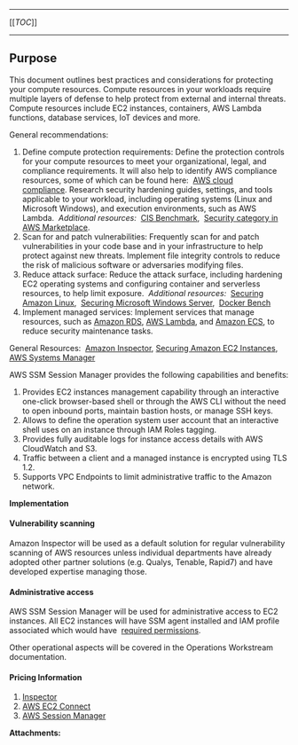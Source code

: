   

  

|    |    |    |    |
| --- | --- | --- | --- |

  

* * *

[[_TOC_]]

* * *

**Purpose**
-----------

This document outlines best practices and considerations for protecting your compute resources. Compute resources in your workloads require multiple layers of defense to help protect from external and internal threats. Compute resources include EC2 instances, containers, AWS Lambda functions, database services, IoT devices and more.

General recommendations:

1.  Define compute protection requirements: Define the protection controls for your compute resources to meet your organizational, legal, and compliance requirements. It will also help to identify AWS compliance resources, some of which can be found here: 
    [AWS cloud compliance](https://aws.amazon.com/compliance/?ref=wellarchitected). Research security hardening guides, settings, and tools applicable to your workload, including operating systems (Linux and Microsoft Windows), and execution environments, such as AWS Lambda. 
    _Additional resources:_ 
    [CIS Benchmark](https://www.cisecurity.org/cis-benchmarks/?ref=wellarchitected), 
    [Security category in AWS Marketplace](https://aws.amazon.com/marketplace/b/2649363011?ref_=header_nav_category_2649363011&ref=wellarchitected).
2.  Scan for and patch vulnerabilities: Frequently scan for and patch vulnerabilities in your code base and in your infrastructure to help protect against new threats. Implement file integrity controls to reduce the risk of malicious software or adversaries modifying files.
3.  Reduce attack surface: Reduce the attack surface, including hardening EC2 operating systems and configuring container and serverless resources, to help limit exposure. 
    _Additional resources:_ 
    [Securing Amazon Linux](https://www.cisecurity.org/benchmark/amazon_linux/?ref=wellarchitected), 
    [Securing Microsoft Windows Server](https://www.cisecurity.org/benchmark/microsoft_windows_server/?ref=wellarchitected), 
    [Docker Bench](https://github.com/docker/docker-bench-security?ref=wellarchitected)
4.  Implement managed services: Implement services that manage resources, such as [Amazon RDS](https://wa.aws.amazon.com/wat.concept.amazonrelationaldatabaseservice.en.html "A web service that makes it easier to set up, operate, and scale a relational database in the cloud. It provides cost-efficient, resizable capacity for an industry-standard relational database and manages common database administration tasks."), [AWS Lambda](https://wa.aws.amazon.com/wat.concept.lambda.en.html "A web service that lets you run code without provisioning or managing servers. You can run code for virtually any type of application or back-end service with zero administration. You can set up your code to automatically trigger from other AWS services or call it directly from any web or mobile app."), and [Amazon ECS](https://wa.aws.amazon.com/wat.concept.ecs.en.html "A highly scalable, fast, container management service that makes it easy to run, stop, and manage Docker containers on a cluster of EC2 instances."), to reduce security maintenance tasks.

General Resources: 
[Amazon Inspector](https://docs.aws.amazon.com/inspector/latest/userguide/inspector_introduction.html?ref=wellarchitected), [Securing Amazon EC2 Instances](https://aws.amazon.com/answers/security/aws-securing-ec2-instances/?ref=wellarchitected), 
[AWS Systems Manager](https://aws.amazon.com/systems-manager/?ref=wellarchitected)

AWS SSM Session Manager provides the following capabilities and benefits:

1.  Provides EC2 instances management capability through an interactive one-click browser-based shell or through the AWS CLI without the need to open inbound ports, maintain bastion hosts, or manage SSH keys.
2.  Allows to define the operation system user account that an interactive shell uses on an instance through IAM Roles tagging.
3.  Provides fully auditable logs for instance access details with AWS CloudWatch and S3.
4.  Traffic between a client and a managed instance is encrypted using TLS 1.2.
5.  Supports VPC Endpoints to limit administrative traffic to the Amazon network.

**Implementation**

#### Vulnerability scanning

Amazon Inspector will be used as a default solution for regular vulnerability scanning of AWS resources unless individual departments have already adopted other partner solutions (e.g. Qualys, Tenable, Rapid7) and have developed expertise managing those.

#### Administrative access

AWS SSM Session Manager will be used for administrative access to EC2 instances. All EC2 instances will have SSM agent installed and IAM profile associated which would have 
[required permissions](https://docs.aws.amazon.com/systems-manager/latest/userguide/session-manager-getting-started-instance-profile.html).

  

Other operational aspects will be covered in the Operations Workstream documentation.

#### Pricing Information

1.  [Inspector](https://aws.amazon.com/inspector/pricing/)
2.  [AWS EC2 Connect](https://docs.aws.amazon.com/AWSEC2/latest/UserGuide/ec2-instance-connect-methods.html)
3.  [AWS Session Manager](https://aws.amazon.com/systems-manager/pricing/)

 **Attachments:** 

